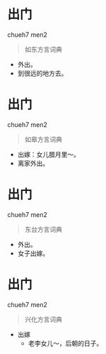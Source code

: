 # 出门
chueh7 men2
> 如东方言词典
- 外出。
- 到很远的地方去。

# 出门
chueh7 men2
> 如皋方言词典
- 出嫁：女儿腊月里～。
- 离家外出。

# 出门
chueh7 men2
> 东台方言词典
- 外出。
- 女子出嫁。

# 出门
chueh7 men2
> 兴化方言词典
- 出嫁
  - 老李女儿～，后朝的日子。
